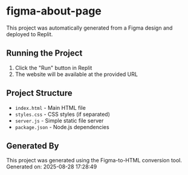 # figma-about-page

This project was automatically generated from a Figma design and deployed to Replit.

## Running the Project

1. Click the "Run" button in Replit
2. The website will be available at the provided URL

## Project Structure

- `index.html` - Main HTML file
- `styles.css` - CSS styles (if separated)
- `server.js` - Simple static file server
- `package.json` - Node.js dependencies

## Generated By

This project was generated using the Figma-to-HTML conversion tool.
Generated on: 2025-08-28 17:28:49
